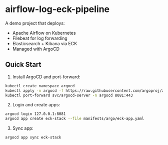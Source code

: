 # airflow-log-eck-pipeline

A demo project that deploys:
- Apache Airflow on Kubernetes
- Filebeat for log forwarding
- Elasticsearch + Kibana via ECK
- Managed with ArgoCD

## Quick Start

1. Install ArgoCD and port-forward:

```bash
kubectl create namespace argocd
kubectl apply -n argocd -f https://raw.githubusercontent.com/argoproj/argo-cd/stable/manifests/install.yaml
kubectl port-forward svc/argocd-server -n argocd 8081:443
```

2. Login and create apps:
```bash
argocd login 127.0.0.1:8081
argocd app create eck-stack --file manifests/argo/eck-app.yaml
```

3. Sync app:
```bash
argocd app sync eck-stack
```